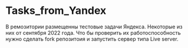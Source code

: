 # Tasks_from_Yandex

В ремозитории размещенны тестовые задачи Яндекса. Некоторые из них от сентября 2022 года. Что бы проверить их работоспособность нужно сделать fork репозитоия 
и запустить сервер типа Live server.
